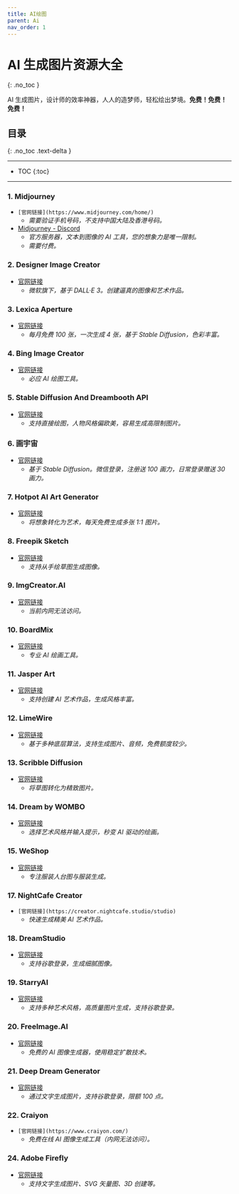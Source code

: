```yaml
---
title: AI绘图
parent: Ai
nav_order: 1
---
```


# AI 生成图片资源大全
{: .no_toc }

AI 生成图片，设计师的效率神器，人人的造梦师，轻松绘出梦境。**免费！免费！免费！**

## 目录
{: .no_toc .text-delta }

---

- TOC
{:toc}

---

### 1. **Midjourney**
- `[官网链接](https://www.midjourney.com/home/)`
  - *需要验证手机号码，不支持中国大陆及香港号码。*
- [Midjourney - Discord](https://discord.com/channels/662267976984297473/@home)
  - *官方服务器，文本到图像的 AI 工具，您的想象力是唯一限制。*
  - *需要付费。*

### 2. **Designer Image Creator**
- [官网链接](https://designer.microsoft.com/image-creator)
  - *微软旗下，基于 DALL·E 3。创建逼真的图像和艺术作品。*

### 3. **Lexica Aperture**
- [官网链接](https://lexica.art/aperture)
  - *每月免费 100 张，一次生成 4 张，基于 Stable Diffusion，色彩丰富。*

### 4. **Bing Image Creator**
- [官网链接](https://bing.com/images/create/)
  - *必应 AI 绘图工具。*

### 5. **Stable Diffusion And Dreambooth API**
- [官网链接](https://stablediffusionapi.com/)
  - *支持直接绘图，人物风格偏欧美，容易生成高限制图片。*

### 6. **画宇宙**
- [官网链接](https://creator.nolibox.com/)
  - *基于 Stable Diffusion。微信登录，注册送 100 画力，日常登录赠送 30 画力。*

### 7. **Hotpot AI Art Generator**
- [官网链接](https://hotpot.ai/art-generator)
  - *将想象转化为艺术，每天免费生成多张 1:1 图片。*

### 8. **Freepik Sketch**
- [官网链接](https://www.freepik.com/pikaso)
  - *支持从手绘草图生成图像。*

### 9. **ImgCreator.AI**
- [官网链接](https://imgcreator.zmo.ai/)
  - *当前内网无法访问。*

### 10. **BoardMix**
- [官网链接](https://boardmix.cn/ai-art-generator)
  - *专业 AI 绘画工具。*

### 11. **Jasper Art**
- [官网链接](https://www.jasper.ai/art)
  - *支持创建 AI 艺术作品，生成风格丰富。*

### 12. **LimeWire**
- [官网链接](https://limewire.com/)
  - *基于多种底层算法，支持生成图片、音频，免费额度较少。*

### 13. **Scribble Diffusion**
- [官网链接](https://scribblediffusion.com/)
  - *将草图转化为精致图片。*

### 14. **Dream by WOMBO**
- [官网链接](https://dream.ai/)
  - *选择艺术风格并输入提示，秒变 AI 驱动的绘画。*

### 15. **WeShop**
- [官网链接](https://www.weshop.com/)
  - *专注服装人台图与服装生成。*

### 17. **NightCafe Creator**
- `[官网链接](https://creator.nightcafe.studio/studio)`
  - *快速生成精美 AI 艺术作品。*

### 18. **DreamStudio**
- [官网链接](https://beta.dreamstudio.ai/generate)
  - *支持谷歌登录，生成细腻图像。*

### 19. **StarryAI**
- [官网链接](https://starryai.com/app/create)
  - *支持多种艺术风格，高质量图片生成，支持谷歌登录。*

### 20. **FreeImage.AI**
- [官网链接](https://freeimage.ai/)
  - *免费的 AI 图像生成器，使用稳定扩散技术。*

### 21. **Deep Dream Generator**
- [官网链接](https://deepdreamgenerator.com/)
  - *通过文字生成图片，支持谷歌登录，限额 100 点。*

### 22. **Craiyon**
- `[官网链接](https://www.craiyon.com/)`
  - *免费在线 AI 图像生成工具（内网无法访问）。*

### 24. **Adobe Firefly**
- [官网链接](https://firefly.adobe.com/)
  - *支持文字生成图片、SVG 矢量图、3D 创建等。*

